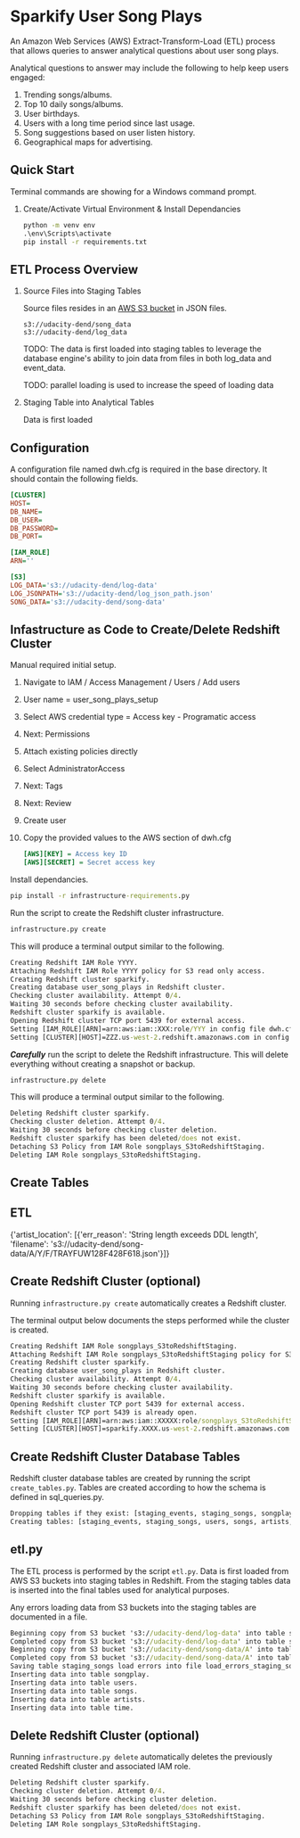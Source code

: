 # Sparkify User Song Plays

An Amazon Web Services (AWS) Extract-Transform-Load (ETL) process that allows queries to answer analytical questions about user song plays.

Analytical questions to answer may include the following to help keep users engaged:

1. Trending songs/albums.
2. Top 10 daily songs/albums.
3. User birthdays.
4. Users with a long time period since last usage.
5. Song suggestions based on user listen history.
6. Geographical maps for advertising.

## Quick Start

Terminal commands are showing for a Windows command prompt.

1. Create/Activate Virtual Environment & Install Dependancies

    ``` cmd
    python -m venv env
    .\env\Scripts\activate
    pip install -r requirements.txt
    ```

## ETL Process Overview

1. Source Files into Staging Tables

    Source files resides in an [AWS S3 bucket](https://s3.console.aws.amazon.com/s3/buckets/udacity-dend/) in JSON files.

    ``` file
    s3://udacity-dend/song_data
    s3://udacity-dend/log_data
    ```

    TODO: The data is first loaded into staging tables to leverage the database engine's ability to join data from files in both log_data and event_data.

    TODO: parallel loading is used to increase the speed of loading data

2. Staging Table into Analytical Tables

    Data is first loaded

## Configuration

A configuration file named dwh.cfg is required in the base directory. It should contain the following fields.

```cfg
[CLUSTER]
HOST=
DB_NAME=
DB_USER=
DB_PASSWORD=
DB_PORT=

[IAM_ROLE]
ARN=''

[S3]
LOG_DATA='s3://udacity-dend/log-data'
LOG_JSONPATH='s3://udacity-dend/log_json_path.json'
SONG_DATA='s3://udacity-dend/song-data'
```

## Infastructure as Code to Create/Delete Redshift Cluster

Manual required initial setup.

1. Navigate to IAM / Access Management / Users / Add users
2. User name = user_song_plays_setup
3. Select AWS credential type = Access key - Programatic access
4. Next: Permissions
5. Attach existing policies directly
6. Select AdministratorAccess
7. Next: Tags
8. Next: Review
9. Create user
10. Copy the provided values to the AWS section of dwh.cfg

    ``` dwh.cfg
    [AWS][KEY] = Access key ID
    [AWS][SECRET] = Secret access key
    ```

Install dependancies.

``` cmd
pip install -r infrastructure-requirements.py
```

Run the script to create the Redshift cluster infrastructure.

``` cmd
infrastructure.py create
```

This will produce a terminal output similar to the following.

``` cmd
Creating Redshift IAM Role YYYY.
Attaching Redshift IAM Role YYYY policy for S3 read only access.
Creating Redshift cluster sparkify.
Creating database user_song_plays in Redshift cluster.
Checking cluster availability. Attempt 0/4.
Waiting 30 seconds before checking cluster availability.
Redshift cluster sparkify is available.
Opening Redshift cluster TCP port 5439 for external access.
Setting [IAM_ROLE][ARN]=arn:aws:iam::XXX:role/YYY in config file dwh.cfg.
Setting [CLUSTER][HOST]=ZZZ.us-west-2.redshift.amazonaws.com in config file dwh.cfg.
```

***Carefully*** run the script to delete the Redshift infrastructure. This will delete everything without creating a snapshot or backup.

``` cmd
infrastructure.py delete
```

This will produce a terminal output similar to the following.

``` cmd
Deleting Redshift cluster sparkify.
Checking cluster deletion. Attempt 0/4.
Waiting 30 seconds before checking cluster deletion.
Redshift cluster sparkify has been deleted/does not exist.
Detaching S3 Policy from IAM Role songplays_S3toRedshiftStaging.
Deleting IAM Role songplays_S3toRedshiftStaging.
```

## Create Tables

## ETL

{'artist_location': [{'err_reason': 'String length exceeds DDL length', 'filename': 's3://udacity-dend/song-data/A/Y/F/TRAYFUW128F428F618.json'}]}

## Create Redshift Cluster (optional)

Running `infrastructure.py create` automatically creates a Redshift cluster.

The terminal output below documents the steps performed while the cluster is created.

```cmd
Creating Redshift IAM Role songplays_S3toRedshiftStaging.
Attaching Redshift IAM Role songplays_S3toRedshiftStaging policy for S3 read only access.
Creating Redshift cluster sparkify.
Creating database user_song_plays in Redshift cluster.
Checking cluster availability. Attempt 0/4.
Waiting 30 seconds before checking cluster availability.
Redshift cluster sparkify is available.
Opening Redshift cluster TCP port 5439 for external access.
Redshift cluster TCP port 5439 is already open.
Setting [IAM_ROLE][ARN]=arn:aws:iam::XXXXX:role/songplays_S3toRedshiftStaging in config file dwh.cfg.
Setting [CLUSTER][HOST]=sparkify.XXXX.us-west-2.redshift.amazonaws.com in config file dwh.cfg.
```

## Create Redshift Cluster Database Tables

Redshift cluster database tables are created by running the script `create_tables.py`. Tables are created according to how the schema is defined in sql_queries.py.  

```cmd
Dropping tables if they exist: [staging_events, staging_songs, songplay, users, songs, artists, time].
Creating tables: [staging_events, staging_songs, users, songs, artists, time, songplay].
```

## etl.py

The ETL process is performed by the script `etl.py`. Data is first loaded from AWS S3 buckets into staging tables in Redshift. From the staging tables data is inserted into the final tables used for analytical purposes.

Any errors loading data from S3 buckets into the staging tables are documented in a file. 

```cmd
Beginning copy from S3 bucket 's3://udacity-dend/log-data' into table staging_events.
Completed copy from S3 bucket 's3://udacity-dend/log-data' into table staging_events.
Beginning copy from S3 bucket 's3://udacity-dend/song-data/A' into table staging_songs.
Completed copy from S3 bucket 's3://udacity-dend/song-data/A' into table staging_songs.
Saving table staging_songs load errors into file load_errors_staging_songs.json.
Inserting data into table songplay.
Inserting data into table users.
Inserting data into table songs.
Inserting data into table artists.
Inserting data into table time.
```

## Delete Redshift Cluster (optional)

Running `infrastructure.py delete` automatically deletes the previously created Redshift cluster and associated IAM role.

```cmd
Deleting Redshift cluster sparkify.
Checking cluster deletion. Attempt 0/4.
Waiting 30 seconds before checking cluster deletion.
Redshift cluster sparkify has been deleted/does not exist.
Detaching S3 Policy from IAM Role songplays_S3toRedshiftStaging.
Deleting IAM Role songplays_S3toRedshiftStaging.
```
